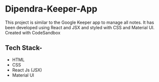 # Dipendra-Keeper-App
This project is similar to the Google Keeper app to manage all notes. It has been developed using React and JSX and styled with CSS and Material UI.
Created with CodeSandbox

## Tech Stack-
- HTML
- CSS
- React Js (JSX)
- Material UI

